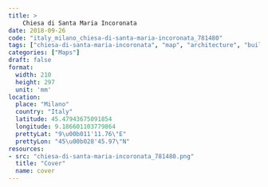 ```yaml
---
title: > 
    Chiesa di Santa Maria Incoronata
date: 2018-09-26
code: "italy_milano_chiesa-di-santa-maria-incoronata_781480"
tags: ["chiesa-di-santa-maria-incoronata", "map", "architecture", "buildings", "Milano", "Italy"]
categories: ["Maps"]
draft: false
format:
  width: 210
  height: 297
  unit: 'mm'
location:
  place: "Milano"
  country: "Italy"
  latitude: 45.47943675091854
  longitude: 9.186601103779864
  prettyLat: "9\u00b011'11.76\"E"
  prettyLon: "45\u00b028'45.97\"N"
resources:
- src: "chiesa-di-santa-maria-incoronata_781480.png"
  title: "Cover"
  name: cover
---
```

